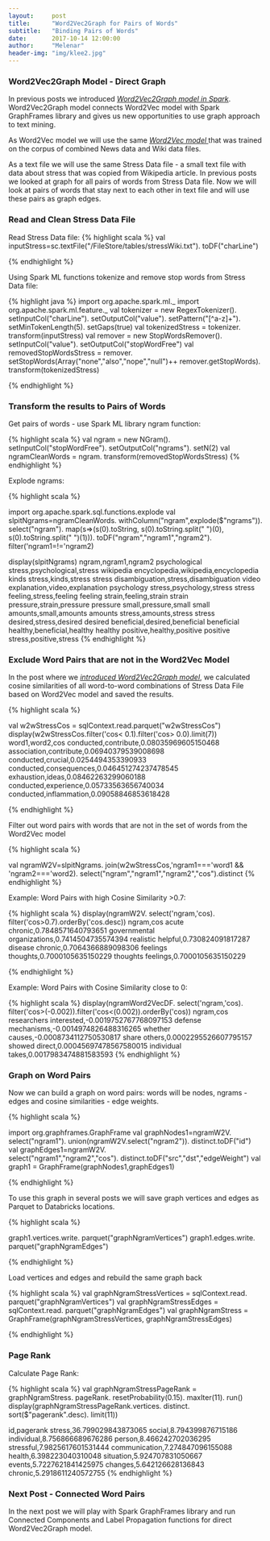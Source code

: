 ```yaml
---
layout:     post
title:      "Word2Vec2Graph for Pairs of Words"
subtitle:   "Binding Pairs of Words"
date:       2017-10-14 12:00:00
author:     "Melenar"
header-img: "img/klee2.jpg"
---
```


<p><h3>Word2Vec2Graph Model - Direct Graph</h3>
In previous posts we introduced
<i><a href="https://sparklingdataocean.github.io/gh-pages/2017/09/17/word2vec2graph/">Word2Vec2Graph model in Spark</a></i>.
Word2Vec2Graph model connects Word2Vec model with Spark GraphFrames library and gives us new opportunities to use graph approach to text mining.</p>


<p>
As Word2Vec model we will use the same
<i><a href="https://sparklingdataocean.github.io/gh-pages/2017/09/06/w2vTrain/">Word2Vec model </a></i> that was trained on the corpus of combined News data and Wiki data files.</p>

<p>
As a text file we will use the same Stress Data file - a small text file with data about stress that was copied from Wikipedia article. In previous posts we looked at graph for all pairs of words from Stress Data file. Now we will look at pairs of words that stay next to each other in text file and will use these pairs as graph edges.</p>

<h3>Read and Clean Stress Data File </h3>
Read Stress Data file:
{% highlight scala %}
val inputStress=sc.textFile("/FileStore/tables/stressWiki.txt").
   toDF("charLine")

{% endhighlight %}

<p>Using Spark ML functions tokenize and remove stop words from Stress Data file:</p>
{% highlight java %}
import org.apache.spark.ml._
import org.apache.spark.ml.feature._
val tokenizer = new RegexTokenizer().
   setInputCol("charLine").
   setOutputCol("value").
   setPattern("[^a-z]+").
   setMinTokenLength(5).
   setGaps(true)
val tokenizedStress = tokenizer.
   transform(inputStress)
val remover = new StopWordsRemover().
   setInputCol("value").
   setOutputCol("stopWordFree")
val removedStopWordsStress = remover.
   setStopWords(Array("none","also","nope","null")++
   remover.getStopWords).
   transform(tokenizedStress)

{% endhighlight %}


<p><h3>Transform the results to Pairs of Words</h3>
Get pairs of words - use Spark ML library ngram function:</p>
{% highlight scala %}
val ngram = new NGram().
   setInputCol("stopWordFree").
   setOutputCol("ngrams").
   setN(2)
val ngramCleanWords = ngram.
   transform(removedStopWordsStress)
{% endhighlight %}

<p>Explode ngrams:</p>
{% highlight scala %}

import org.apache.spark.sql.functions.explode
val slpitNgrams=ngramCleanWords.
   withColumn("ngram",explode($"ngrams")).
   select("ngram").
   map(s=>(s(0).toString,
      s(0).toString.split(" ")(0),
      s(0).toString.split(" ")(1))).
   toDF("ngram","ngram1","ngram2").
   filter('ngram1=!='ngram2)

display(slpitNgrams)
ngram,ngram1,ngram2
psychological stress,psychological,stress
wikipedia encyclopedia,wikipedia,encyclopedia
kinds stress,kinds,stress
stress disambiguation,stress,disambiguation
video explanation,video,explanation
psychology stress,psychology,stress
stress feeling,stress,feeling
feeling strain,feeling,strain
strain pressure,strain,pressure
pressure small,pressure,small
small amounts,small,amounts
amounts stress,amounts,stress
stress desired,stress,desired
desired beneficial,desired,beneficial
beneficial healthy,beneficial,healthy
healthy positive,healthy,positive
positive stress,positive,stress
{% endhighlight %}

<p><h3>Exclude Word Pairs that are not in the Word2Vec Model </h3>

In the post where we
<i><a href="https://sparklingdataocean.github.io/gh-pages/2017/09/17/word2vec2graph/"> introduced Word2Vec2Graph model</a></i>, we calculated cosine similarities of all word-to-word combinations of
Stress Data File based on Word2Vec model and saved the results.
</p>
{% highlight scala %}

val w2wStressCos = sqlContext.read.parquet("w2wStressCos")
display(w2wStressCos.filter('cos< 0.1).filter('cos> 0.0).limit(7))
word1,word2,cos
conducted,contribute,0.08035969605150468
association,contribute,0.06940379539008698
conducted,crucial,0.0254494353390933
conducted,consequences,0.046451274237478545
exhaustion,ideas,0.08462263299060188
conducted,experience,0.05733563656740034
conducted,inflammation,0.09058846853618428

{% endhighlight %}



<p>Filter out word pairs with words that are not in the set of words from the Word2Vec model</p>
{% highlight scala %}

val ngramW2V=slpitNgrams.
   join(w2wStressCos,'ngram1==='word1 && 'ngram2==='word2).
   select("ngram","ngram1","ngram2","cos").distinct
{% endhighlight %}

<p>Example: Word Pairs with high Cosine Similarity >0.7:</p>
   {% highlight scala %}
display(ngramW2V.
   select('ngram,'cos).
   filter('cos>0.7).orderBy('cos.desc))
ngram,cos
acute chronic,0.7848571640793651
governmental organizations,0.7414504735574394
realistic helpful,0.730824091817287
disease chronic,0.7064366889098306
feelings thoughts,0.7000105635150229
thoughts feelings,0.7000105635150229

{% endhighlight %}


<p>Example: Word Pairs with Cosine Similarity close to 0:</p>
{% highlight scala %}
display(ngramWord2VecDF.
   select('ngram,'cos).
   filter('cos>(-0.002)).filter('cos<(0.002)).orderBy('cos))
ngram,cos
researchers interested,-0.0019752767768097153
defense mechanisms,-0.0014974826488316265
whether causes,-0.0008734112750530817
share others,0.0002295526607795157
showed direct,0.00045697478567580015
individual takes,0.0017983474881583593
{% endhighlight %}

<p><h3>Graph on Word Pairs</h3>
Now we can build a graph on word pairs: words will be nodes, ngrams - edges and cosine similarities - edge weights.</p>
{% highlight scala %}

import org.graphframes.GraphFrame
val graphNodes1=ngramW2V.
   select("ngram1").
   union(ngramW2V.select("ngram2")).
   distinct.toDF("id")
val graphEdges1=ngramW2V.  
   select("ngram1","ngram2","cos").
   distinct.toDF("src","dst","edgeWeight")
val graph1 = GraphFrame(graphNodes1,graphEdges1)

{% endhighlight %}

<p>To use this graph in several posts we will save graph vertices and edges as Parquet to Databricks locations.</p>

{% highlight scala %}

graph1.vertices.write.
   parquet("graphNgramVertices")
graph1.edges.write.
   parquet("graphNgramEdges")

{% endhighlight %}

<p> Load vertices and edges and rebuild the same graph back</p>

{% highlight scala %}
val graphNgramStressVertices = sqlContext.read.
   parquet("graphNgramVertices")
val graphNgramStressEdges = sqlContext.read.
   parquet("graphNgramEdges")
val graphNgramStress = GraphFrame(graphNgramStressVertices, graphNgramStressEdges)

{% endhighlight %}


<p><h3>Page Rank</h3>
Calculate Page Rank: </p>
{% highlight scala %}
val graphNgramStressPageRank = graphNgramStress.
   pageRank.
   resetProbability(0.15).
   maxIter(11).
   run()
display(graphNgramStressPageRank.vertices.
   distinct.
   sort($"pagerank".desc).
   limit(11))

   id,pagerank
   stress,36.799029843873065
   social,8.794399876715186
   individual,8.756866689676286
   person,8.466242702036295
   stressful,7.9825617601531444
   communication,7.274847096155088
   health,6.398223040310048
   situation,5.924707831050667
   events,5.7227621841425975
   changes,5.642126628136843
   chronic,5.2918611240572755
{% endhighlight %}


<p><h3>Next Post - Connected Word Pairs</h3>
In the next post we will play with Spark GraphFrames library and run Connected Components and Label Propagation functions for direct Word2Vec2Graph model.</p>
